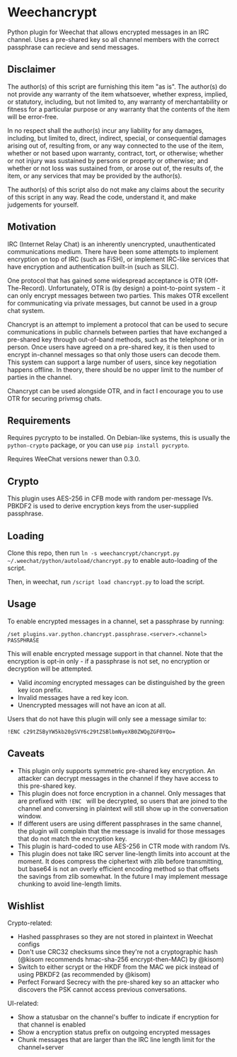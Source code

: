 # Weechancrypt

Python plugin for Weechat that allows encrypted messages in an IRC channel.
Uses a pre-shared key so all channel members with the correct passphrase
can recieve and send messages.

## Disclaimer

The author(s) of this script are furnishing this item "as is". The author(s) do
not provide any warranty of the item whatsoever, whether express, implied, or
statutory, including, but not limited to, any warranty of merchantability or
fitness for a particular purpose or any warranty that the contents of the item
will be error-free.

In no respect shall the author(s) incur any liability for any damages,
including, but limited to, direct, indirect, special, or consequential damages
arising out of, resulting from, or any way connected to the use of the item,
whether or not based upon warranty, contract, tort, or otherwise; whether or
not injury was sustained by persons or property or otherwise; and whether or
not loss was sustained from, or arose out of, the results of, the item, or any
services that may be provided by the author(s).

The author(s) of this script also do not make any claims about the security of
this script in any way.  Read the code, understand it, and make judgements for
yourself.

## Motivation

IRC (Internet Relay Chat) is an inherently unencrypted, unauthenticated
communications medium.  There have been some attempts to implement encryption
on top of IRC (such as FiSH), or implement IRC-like services that have
encryption and authentication built-in (such as SILC).

One protocol that has gained some widespread acceptance is OTR (Off-The-Record).
Unfortunately, OTR is (by design) a point-to-point system - it can only encrypt
messages between two parties.  This makes OTR excellent for communicating via
private messages, but cannot be used in a group chat system.

Chancrypt is an attempt to implement a protocol that can be used to secure
communications in public channels between parties that have exchanged a
pre-shared key through out-of-band methods, such as the telephone or in person.
Once users have agreed on a pre-shared key, it is then used to encrypt
in-channel messages so that only those users can decode them.  This system can
support a large number of users, since key negotiation happens offline.  In
theory, there should be no upper limit to the number of parties in
the channel.

Chancrypt can be used alongside OTR, and in fact I encourage you to use OTR for
securing privmsg chats.

## Requirements

Requires pycrypto to be installed.  On Debian-like systems, this is usually the
`python-crypto` package, or you can use `pip install pycrypto`.

Requires WeeChat versions newer than 0.3.0.

## Crypto

This plugin uses AES-256 in CFB mode with random per-message IVs.
PBKDF2 is used to derive encryption keys from the user-supplied passphrase.

## Loading

Clone this repo, then run
`ln -s weechancrypt/chancrypt.py ~/.weechat/python/autoload/chancrypt.py` to
enable auto-loading of the script.

Then, in weechat, run `/script load chancrypt.py` to load the script.

## Usage

To enable encrypted messages in a channel, set a passphrase by running:

```/set plugins.var.python.chancrypt.passphrase.<server>.<channel> PASSPHRASE```

This will enable encrypted message support in that channel.
Note that the encryption is opt-in only - if a passphrase is not set, no encryption
or decryption will be attempted.

- Valid *incoming* encrypted messages can be distinguished by the green key icon prefix.
- Invalid messages have a red key icon.
- Unencrypted messages will not have an icon at all.

Users that do not have this plugin will only see a message similar to:

```!ENC c29tZSByYW5kb20gSVY6c29tZSBlbmNyeXB0ZWQgZGF0YQo=```

## Caveats

- This plugin only supports symmetric pre-shared key encryption.
An attacker can decrypt messages in the channel if they have access to this
pre-shared key.
- This plugin does not force encryption in a channel.
Only messages that are prefixed with `!ENC ` will be decrypted, so users that
are joined to the channel and conversing in plaintext will still show up in the
conversation window.
- If different users are using different passphrases in the same channel,
the plugin will complain that the message is invalid for those messages that do
not match the encryption key.
- This plugin is hard-coded to use AES-256 in CTR mode with random IVs.
- This plugin does not take IRC server line-length limits into account at the
moment.  It does compress the ciphertext with zlib before transmitting, but
base64 is not an overly efficient encoding method so that offsets the savings
from zlib somewhat.  In the future I may implement message chunking to avoid
line-length limits.

## Wishlist
Crypto-related:
- Hashed passphrases so they are not stored in plaintext in Weechat configs
- Don't use CRC32 checksums since they're not a cryptographic hash (@kisom
recommends hmac-sha-256 encrypt-then-MAC)
by @kisom)
- Switch to either scrypt or the HKDF from the MAC we pick instead of using
PBKDF2 (as recommended by @kisom)
- Perfect Forward Secrecy with the pre-shared key so an attacker who discovers
the PSK cannot access previous conversations.

UI-related:
- Show a statusbar on the channel's buffer to indicate if encryption for that
channel is enabled
- Show a encryption status prefix on outgoing encrypted messages
- Chunk messages that are larger than the IRC line length limit for the
channel+server
